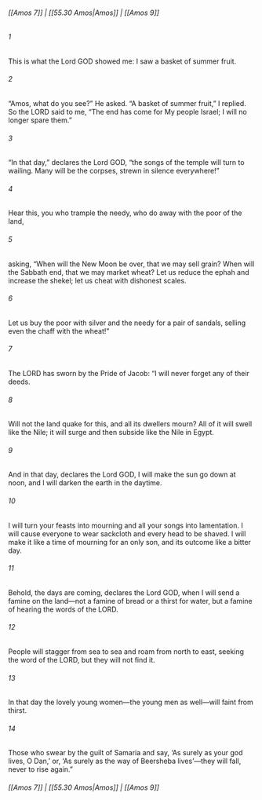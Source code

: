 
###### [[Amos 7]] | [[55.30 Amos|Amos]] | [[Amos 9]]

###### 1
This is what the Lord GOD showed me: I saw a basket of summer fruit.
###### 2
“Amos, what do you see?” He asked. “A basket of summer fruit,” I replied. So the LORD said to me, “The end has come for My people Israel; I will no longer spare them.”
###### 3
“In that day,” declares the Lord GOD, “the songs of the temple will turn to wailing. Many will be the corpses, strewn in silence everywhere!”
###### 4
Hear this, you who trample the needy, who do away with the poor of the land,
###### 5
asking, “When will the New Moon be over, that we may sell grain? When will the Sabbath end, that we may market wheat? Let us reduce the ephah and increase the shekel; let us cheat with dishonest scales.
###### 6
Let us buy the poor with silver and the needy for a pair of sandals, selling even the chaff with the wheat!”
###### 7
The LORD has sworn by the Pride of Jacob: “I will never forget any of their deeds.
###### 8
Will not the land quake for this, and all its dwellers mourn? All of it will swell like the Nile; it will surge and then subside like the Nile in Egypt.
###### 9
And in that day, declares the Lord GOD, I will make the sun go down at noon, and I will darken the earth in the daytime.
###### 10
I will turn your feasts into mourning and all your songs into lamentation. I will cause everyone to wear sackcloth and every head to be shaved. I will make it like a time of mourning for an only son, and its outcome like a bitter day.
###### 11
Behold, the days are coming, declares the Lord GOD, when I will send a famine on the land—not a famine of bread or a thirst for water, but a famine of hearing the words of the LORD.
###### 12
People will stagger from sea to sea and roam from north to east, seeking the word of the LORD, but they will not find it.
###### 13
In that day the lovely young women—the young men as well—will faint from thirst.
###### 14
Those who swear by the guilt of Samaria and say, ‘As surely as your god lives, O Dan,’ or, ‘As surely as the way of Beersheba lives’—they will fall, never to rise again.”

###### [[Amos 7]] | [[55.30 Amos|Amos]] | [[Amos 9]]
